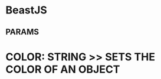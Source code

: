 # BeastJS

## PARAMS

COLOR: STRING >> SETS THE COLOR OF AN OBJECT
==============================================


